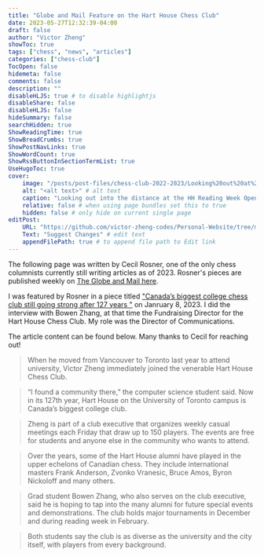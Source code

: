 ```yaml
---
title: "Globe and Mail Feature on the Hart House Chess Club"
date: 2023-05-27T12:32:39-04:00
draft: false
author: "Victor Zheng"
showToc: true
tags: ["chess", "news", "articles"]
categories: ["chess-club"]
TocOpen: false
hidemeta: false
comments: false
description: ""
disableHLJS: true # to disable highlightjs
disableShare: false
disableHLJS: false
hideSummary: false
searchHidden: true
ShowReadingTime: true
ShowBreadCrumbs: true
ShowPostNavLinks: true
ShowWordCount: true
ShowRssButtonInSectionTermList: true
UseHugoToc: true
cover:
    image: "/posts/post-files/chess-club-2022-2023/Looking%20out%20at%20the%20distance.JPG?raw=true" # image path/url
    alt: "<alt text>" # alt text
    caption: "Looking out into the distance at the HH Reading Week Open" # display caption under cover
    relative: false # when using page bundles set this to true
    hidden: false # only hide on current single page
editPost:
    URL: "https://github.com/victor-zheng-codes/Personal-Website/tree/main/content"
    Text: "Suggest Changes" # edit text
    appendFilePath: true # to append file path to Edit link
---
```


The following page was written by Cecil Rosner, one of the only chess columnists currently still writing articles as of 2023. Rosner's pieces are published weekly on [The Globe and Mail here](https://www.theglobeandmail.com/authors/cecil-rosner/). 

I was featured by Rosner in a piece titled ["Canada’s biggest college chess club still going strong after 127 years
"](https://www.theglobeandmail.com/life/article-canadas-biggest-college-chess-club-still-going-strong-after-127-years) on Janruary 8, 2023. I did the interview with Bowen Zhang, at that time the Fundraising Director for the Hart House Chess Club. My role was the Director of Communications. 

The article content can be found below. Many thanks to Cecil for reaching out! 

> When he moved from Vancouver to Toronto last year to attend university, Victor Zheng immediately joined the venerable Hart House Chess Club.

> “I found a community there,” the computer science student said. Now in its 127th year, Hart House on the University of Toronto campus is Canada’s biggest college club.

> Zheng is part of a club executive that organizes weekly casual meetings each Friday that draw up to 150 players. The events are free for students and anyone else in the community who wants to attend.

> Over the years, some of the Hart House alumni have played in the upper echelons of Canadian chess. They include international masters Frank Anderson, Zvonko Vranesic, Bruce Amos, Byron Nickoloff and many others.

> Grad student Bowen Zhang, who also serves on the club executive, said he is hoping to tap into the many alumni for future special events and demonstrations. The club holds major tournaments in December and during reading week in February.

> Both students say the club is as diverse as the university and the city itself, with players from every background.